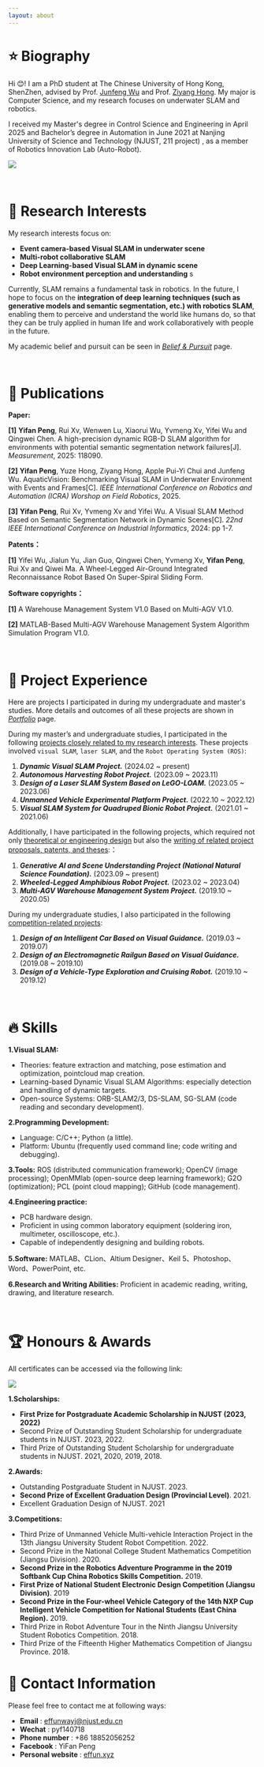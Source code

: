 ```yaml
---
layout: about 
---
```


# &#11088; Biography

Hi &#128522;! I am a PhD student at The Chinese University of Hong Kong, ShenZhen, advised by Prof. [Junfeng Wu](https://lias-cuhksz.github.io/group/junfeng-wu) and Prof. [Ziyang Hong](https://sds.cuhk.edu.cn/teacher/1865). 
My major is Computer Science, and my research focuses on underwater SLAM and robotics.

I received my Master's degree in Control Science and Engineering in April 2025 and Bachelor’s degree in Automation in June 2021 at Nanjing University of Science and Technology (NJUST, 211 project) , as a member of Robotics Innovation Lab (Auto-Robot). 

<a href='https://effun.xyz/assets/img/彭一凡-CV个人简历.pdf?spm=1001.2014.3001.5502'><img src="https://img.shields.io/badge/-My CV-blue?logo=Git&logoColor=white"></a>


<br/>

# &#128640; Research Interests

My research interests focus on:

* **Event camera-based Visual SLAM in underwater scene**
* **Multi-robot collaborative SLAM**
* **Deep Learning-based Visual SLAM in dynamic scene**
* **Robot environment perception and understanding**
s

Currently, SLAM remains a fundamental task in robotics. In the future, I hope to focus on the **integration of deep learning techniques (such as generative models and semantic segmentation, etc.) with robotics SLAM**, enabling them to perceive and understand the world like humans do, so that they can be truly applied in human life and work collaboratively with people in the future. 

My academic belief and pursuit can be seen in [*Belief & Pursuit*](https://effun.xyz/2014-07-18/Story) page.

<br/>

# &#128220; Publications

**Paper:**

<strong>[1]</strong> **Yifan Peng**, Rui Xv, Wenwen Lu, Xiaorui Wu, Yvmeng Xv, Yifei Wu and Qingwei Chen. A high-precision dynamic RGB-D SLAM algorithm for environments with potential semantic segmentation network failures[J]. *Measurement*, 2025: 118090.

<strong>[2]</strong> **Yifan Peng**, Yuze Hong, Ziyang Hong, Apple Pui-Yi Chui and Junfeng Wu. AquaticVision: Benchmarking Visual SLAM in Underwater Environment with Events and Frames[C]. *IEEE International Conference on Robotics and Automation (ICRA) Worshop on Field Robotics*, 2025.

<strong>[3]</strong> **Yifan Peng**, Rui Xv, Yvmeng Xv and Yifei Wu. A Visual SLAM Method Based on Semantic Segmentation Network in Dynamic Scenes[C]. *22nd IEEE International Conference on Industrial Informatics*, 2024: pp 1-7.

**Patents：**

<strong>[1]</strong> Yifei Wu, Jialun Yu, Jian Guo, Qingwei Chen, Yvmeng Xv, **Yifan Peng**, Rui Xv and Qiwei Ma. A Wheel-Legged Air-Ground Integrated Reconnaissance Robot Based On Super-Spiral Sliding Form.

**Software copyrights：**

<strong>[1]</strong> A Warehouse Management System V1.0 Based on Multi-AGV V1.0.

<strong>[2]</strong> MATLAB-Based Multi-AGV Warehouse Management System Algorithm Simulation Program V1.0.

<br/>

# &#128225; Project Experience

Here are projects I participated in during my undergraduate and master's studies. More details and outcomes of all these projects are shown in [*Portfolio*](https://effun.xyz/portfolio/) page.

During my master’s and undergraduate studies, I participated in the following <u>projects closely related to my research interests</u>. These projects involved `visual SLAM`, `laser SLAM`, and the `Robot Operating System (ROS)`:

1. ***Dynamic Visual SLAM Project.*** (2024.02 ~ present)
2. ***Autonomous Harvesting Robot Project.*** (2023.09 ~ 2023.11)
3. ***Design of a Laser SLAM System Based on LeGO-LOAM.*** (2023.05 ~ 2023.06)
4. ***Unmanned Vehicle Experimental Platform Project.*** (2022.10 ~ 2022.12)
5. ***Visual SLAM System for Quadruped Bionic Robot Project.*** (2021.01 ~ 2021.06)

Additionally, I have participated in the following projects, which required not only <u>theoretical or engineering design</u> but also the <u>writing of related project proposals, patents, and theses</u>:：

1. ***Generative AI and Scene Understanding Project (National Natural Science Foundation).*** (2023.09 ~ present)
2. ***Wheeled-Legged Amphibious Robot Project.*** (2023.02 ~ 2023.04)
3. ***Multi-AGV Warehouse Management System Project.*** (2019.10 ~ 2020.05)

During my undergraduate studies, I also participated in the following <u>competition-related projects</u>:

1. ***Design of an Intelligent Car Based on Visual Guidance.*** (2019.03 ~ 2019.07)
2. ***Design of an Electromagnetic Railgun Based on Visual Guidance.*** (2019.08 ~ 2019.10)
3. ***Design of a Vehicle-Type Exploration and Cruising Robot.*** (2019.10 ~ 2019.12)

<br/>

# &#128293; Skills

**1.Visual SLAM:** 
* Theories: feature extraction and matching, pose estimation and optimization, pointcloud map creation.
* Learning-based Dynamic Visual SLAM Algorithms: especially detection and handling of dynamic targets.
* Open-source Systems: ORB-SLAM2/3, DS-SLAM, SG-SLAM (code reading and secondary development).

**2.Programming Development:**
* Language: C/C++; Python (a little).
* Platform: Ubuntu (frequently used command line; code writing and debugging).

**3.Tools:** ROS (distributed communication framework); OpenCV (image processing); OpenMMlab (open-source deep learning framework); G2O (optimization); PCL (point cloud mapping); GitHub (code management).

**4.Engineering practice:**
* PCB hardware design.
* Proficient in using common laboratory equipment (soldering iron, multimeter, oscilloscope, etc.).
* Capable of independently designing and building robots.

**5.Software:** MATLAB、CLion、Altium Designer、Keil 5、Photoshop、Word、PowerPoint, etc.

**6.Research and Writing Abilities:** Proficient in academic reading, writing, drawing, and literature research.

<br/>

# &#127942; Honours & Awards

All certificates can be accessed via the following link: 

<a href='https://effun.xyz/assets/img/certificates.pdf?spm=1001.2014.3001.5502'><img src="https://img.shields.io/badge/-My certificates-blue?logo=Git&logoColor=white"></a>

**1.Scholarships:** 
* **First Prize for Postgraduate Academic Scholarship in NJUST (2023, 2022)**
* Second Prize of Outstanding Student Scholarship for undergraduate students in NJUST. 2023, 2022.
* Third Prize of Outstanding Student Scholarship for undergraduate students in NJUST. 2021, 2020, 2019, 2018.

**2.Awards:** 

* Outstanding Postgraduate Student in NJUST. 2023.
* **Second Prize of Excellent Graduation Design (Provincial Level)**. 2021.
* Excellent Graduation Design of NJUST. 2021

**3.Competitions:** 

* Third Prize of Unmanned Vehicle Multi-vehicle Interaction Project in the 13th Jiangsu University Student Robot Competition. 2022.
* Second Prize in the National College Student Mathematics Competition (Jiangsu Division). 2020.
* **Second Prize in the Robotics Adventure Programme in the 2019 Softbank Cup China Robotics Skills Competition.** 2019.
* **First Prize of National Student Electronic Design Competition (Jiangsu Division)**. 2019
* **Second Prize in the Four-wheel Vehicle Category of the 14th NXP Cup Intelligent Vehicle Competition for National Students (East China Region).** 2019.
* Third Prize in Robot Adventure Tour in the Ninth Jiangsu University Student Robotics Competition. 2018.
* Third Prize of the Fifteenth Higher Mathematics Competition of Jiangsu Province. 2018.

# &#128231; Contact Information
Please feel free to contact me at following ways:

* **Email** : effunwayj@njust.edu.cn
* **Wechat** : pyf140718
* **Phone number** : +86 18852056252
* **Facebook** : YiFan Peng 
* **Personal website** : [effun.xyz](https://effun.xyz)

